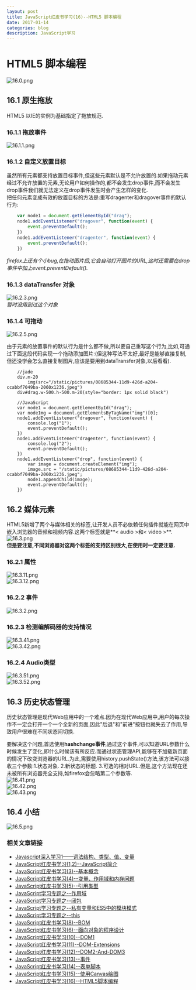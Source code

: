 ```yaml
---
layout: post
title: JavaScript红皮书学习(16)--HTML5 脚本编程 
date: 2017-01-14
categories: blog
description: JavaScript学习
---
```


# HTML5 脚本编程       
![16.0.png](http://upload-images.jianshu.io/upload_images/3001083-71187a0ba7a2593e.png?imageMogr2/auto-orient/strip%7CimageView2/2/w/1240)       

## 16.1 原生拖放       
HTML5 以IE的实例为基础指定了拖放规范.       

### 16.1.1 拖放事件       
![16.1.1.png](http://upload-images.jianshu.io/upload_images/3001083-d2a00d08f5ef1bfe.png?imageMogr2/auto-orient/strip%7CimageView2/2/w/1240)       

### 16.1.2 自定义放置目标       
虽然所有元素都支持放置目标事件,但这些元素默认是不允许放置的.如果拖动元素经过不允许放置的元素,无论用户如何操作的,都不会发生drop事件,而不会发生drop事件我们就无法定义在drop事件发生时会产生怎样的变化.       
把任何元素变成有效的放置目标的方法是:重写dragenter和dragover事件的默认行为:       

``` javascript
	var node1 = document.getElementById("drag");
	node1.addEventListener("dragover", function(event) {
		event.preventDefault();
	})
	node1.addEventListener("dragenter", function(event) {
		event.preventDefault();
	})
```
*firefox上还有个小bug,在拖动图片后,它会自动打开图片的URL,这时还需要在drop事件中加上event.preventDefault().*       

### 16.1.3 dataTransfer 对象        
![16.2.3.png](http://upload-images.jianshu.io/upload_images/3001083-92e7785ec6ab2500.png?imageMogr2/auto-orient/strip%7CimageView2/2/w/1240)       
*暂时没用到过这个对象*       

### 16.1.4 可拖动       
![16.2.5.png](http://upload-images.jianshu.io/upload_images/3001083-cb9c953d70996c7a.png?imageMogr2/auto-orient/strip%7CimageView2/2/w/1240)       

由于元素的放置事件的默认行为是什么都不做,所以要自己重写这个行为,比如,可通过下面这段代码实现一个拖动添加图片:(但这种写法不太好,最好是能够直接复制,但还没学会怎么直接复制图片,应该是要用到dataTransfer对象,以后看看).       

```
	//jade 
	div.m-20
		img(src="/static/pictures/08685344-11d9-426d-a204-ccabbf7049ba-2060x1236.jpeg")
	div#drag.w-500.h-500.m-20(style="border: 1px solid black")

	//JavaScript
	var node1 = document.getElementById("drag");
	var nodeImg = document.getElementsByTagName("img")[0];
	node1.addEventListener("dragover", function(event) {
		console.log("1");
		event.preventDefault();
	})
	node1.addEventListener("dragenter", function(event) {
		console.log("2");
		event.preventDefault();
	})
	node1.addEventListener("drop", function(event) {
		var image = document.createElement("img");
		image.src = "/static/pictures/08685344-11d9-426d-a204-ccabbf7049ba-2060x1236.jpeg";
		node1.appendChild(image);
		event.preventDefault();
	})
```

## 16.2 媒体元素       
HTML5新增了两个与媒体相关的标签,让开发人员不必依赖任何插件就能在网页中嵌入浏览器的音频和视频内容.这两个标签就是**< audio >和< video >**.       
![16.3.png](http://upload-images.jianshu.io/upload_images/3001083-09d4b799b575e113.png?imageMogr2/auto-orient/strip%7CimageView2/2/w/1240)       
**但是要注意,不同浏览器对这两个标签的支持区别很大,在使用时一定要注意.**       

### 16.2.1 属性       
![16.3.11.png](http://upload-images.jianshu.io/upload_images/3001083-7d20349a8fc2b28c.png?imageMogr2/auto-orient/strip%7CimageView2/2/w/1240)       
![16.3.12.png](http://upload-images.jianshu.io/upload_images/3001083-5e8d070c5ea55020.png?imageMogr2/auto-orient/strip%7CimageView2/2/w/1240)       

### 16.2.2 事件       
![16.3.2.png](http://upload-images.jianshu.io/upload_images/3001083-c1276200015b9bbf.png?imageMogr2/auto-orient/strip%7CimageView2/2/w/1240)       

### 16.2.3 检测编解码器的支持情况       
![16.3.41.png](http://upload-images.jianshu.io/upload_images/3001083-a99f9ecbf2235c50.png?imageMogr2/auto-orient/strip%7CimageView2/2/w/1240)       
![16.3.42.png](http://upload-images.jianshu.io/upload_images/3001083-6ed36432b0544034.png?imageMogr2/auto-orient/strip%7CimageView2/2/w/1240)       

### 16.2.4 Audio类型       
![16.3.51.png](http://upload-images.jianshu.io/upload_images/3001083-10c01277b0b62314.png?imageMogr2/auto-orient/strip%7CimageView2/2/w/1240)       
![16.3.52.png](http://upload-images.jianshu.io/upload_images/3001083-3fd1a797bc9b4330.png?imageMogr2/auto-orient/strip%7CimageView2/2/w/1240)       

## 16.3 历史状态管理       
历史状态管理是现代Web应用中的一个难点.因为在现代Web应用中,用户的每次操作不一定会打开一个一个全新的页面,因此"后退"和"前进"按钮也就失去了作用,导致用户很难在不同状态间切换.       

要解决这个问题,首选使用**hashchange事件**,通过这个事件,可以知道URL参数什么时候发生了变化,即什么时候该有所反应.而通过状态管理API,能够在不加载新页面的情况下改变浏览器的URL.为此,需要使用history.pushState()方法,该方法可以接收三个参数:1.状态对象. 2.新状态的标题. 3.可选的相对URL.但是,这个方法现在还未被所有浏览器完全支持,如firefox会忽略第二个参数等.       
![16.41.png](http://upload-images.jianshu.io/upload_images/3001083-bec20c03116f8882.png?imageMogr2/auto-orient/strip%7CimageView2/2/w/1240)       
![16.42.png](http://upload-images.jianshu.io/upload_images/3001083-aa7660d17ac6f62b.png?imageMogr2/auto-orient/strip%7CimageView2/2/w/1240)      
![16.43.png](http://upload-images.jianshu.io/upload_images/3001083-0fd0ccae345e4372.png?imageMogr2/auto-orient/strip%7CimageView2/2/w/1240)       

## 16.4 小结       
![16.5.png](http://upload-images.jianshu.io/upload_images/3001083-28c86eedb100aee5.png?imageMogr2/auto-orient/strip%7CimageView2/2/w/1240)       

### 相关文章链接    
 - [Javascript深入学习1——词法结构、类型、值、变量](http://liveipool.com/blog/2016/09/12/learn-javascript-1/)       
 - [JavaScript红皮书学习(1,2)--JavaScript简介](http://liveipool.com/blog/2016/12/14/JavaScript-RedBook-1,2-Introduction/)  
 - [JavaScript红皮书学习(3)--基本概念](http://liveipool.com/blog/2016/12/14/JavaScript-RedBook-3-BasicConcepts/)   
 - [JavaScript红皮书学习(4)--变量、作用域和内存问题](http://liveipool.com/blog/2016/12/19/JavaScript-RedBook-4-Variable-Scope-and-Memory/)    
 - [JavaScript红皮书学习(5)--引用类型](http://liveipool.com/blog/2016/12/22/JavaScript-RedBook-5-Reference-Type)     
 - [JavaScript学习专题之--作用域](http://liveipool.com/blog/2016/12/22/JavaScript-Scope)   
 - [JavaScript学习专题之--闭包](http://liveipool.com/blog/2016/12/23/JavaScript-Closures)     
 - [JavaScript学习专题之--私有变量和ES5中的模块模式](http://liveipool.com/blog/2016/12/24/JavaScript-Private-Variable-and-ES5Modules)      
 - [JavaScript学习专题之--this](http://liveipool.com/blog/2016/12/25/JavaScript-this)       
 - [JavaScript红皮书学习(8)--BOM](http://liveipool.com/blog/2016/12/25/JavaScript-RedBook-8-BOM)             
 - [JavaScript红皮书学习(6)--面向对象的程序设计](http://liveipool.com/blog/2016/12/27/JavaScript-RedBook-6-Object-Oriented)                  
 - [JavaScript红皮书学习(10)--DOM1](http://liveipool.com/blog/2016/12/31/JavaScript-RedBook-10-DOM1)                  
 - [JavaScript红皮书学习(11)--DOM-Extensions](http://liveipool.com/blog/2016/12/31/JavaScript-RedBook-11-DOM-Extensions)                  
 - [JavaScript红皮书学习(12)--DOM2-And-DOM3](http://liveipool.com/blog/2016/12/31/JavaScript-RedBook-12-DOM2-And-DOM3)                  
 - [JavaScript红皮书学习(13)--事件](http://liveipool.com/blog/2017/01/13/JavaScript-RedBook-13-Event)                  
 - [JavaScript红皮书学习(14)--表单脚本](http://liveipool.com/blog/2017/01/13/JavaScript-RedBook-14-Form)                
 - [JavaScript红皮书学习(15)--使用Canvas绘图](http://liveipool.com/blog/2017/01/14/JavaScript-RedBook-15-Canvas)      
 - [JavaScript红皮书学习(16)--HTML5脚本编程](http://liveipool.com/blog/2017/01/14/JavaScript-RedBook-16-HTML5-Scripts-Programming)           